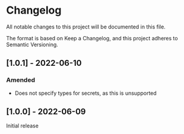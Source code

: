 # Changelog
All notable changes to this project will be documented in this file.

The format is based on Keep a Changelog, and this project adheres to Semantic Versioning.

## [1.0.1] - 2022-06-10

### Amended
- Does not specify types for secrets, as this is unsupported

## [1.0.0] - 2022-06-09
Initial release
